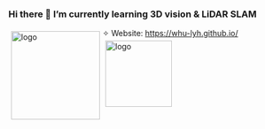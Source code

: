 ### Hi there 🌱 I’m currently learning 3D vision & LiDAR SLAM   

<!--
**whu-lyh/whu-lyh** is a ✨ _special_ ✨ repository because its `README.md` (this file) appears on your GitHub profile.

Here are some ideas to get you started:

- 🔭 I’m currently working on ...
- 🌱 I’m currently learning ...
- 👯 I’m looking to collaborate on ...
- 🤔 I’m looking for help with ...
- 💬 Ask me about ...
- 📫 How to reach me: ...
- 😄 Pronouns: ...
- ⚡ Fun fact: ...
-->

<img src="https://github-readme-stats.vercel.app/api?username=whu-lyh&count_private=true&show_icons=true&hide=prs&theme=radical" alt="logo" height="160" align="left" style="margin: 5px; margin-bottom: 20px;" />


<p>

✧ Website: https://whu-lyh.github.io/
<img src="https://github-readme-stats.vercel.app/api/top-langs/?username=whu-lyh&layout=compact" alt="logo" height="120" align="left" style="margin-left: 50px; margin: 5px; margin-bottom: 20px;" />

</p>

